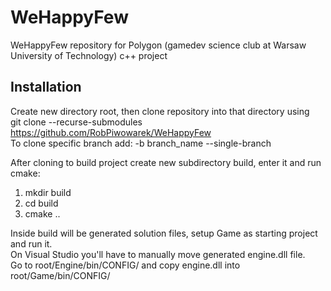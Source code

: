 # WeHappyFew
WeHappyFew repository for Polygon (gamedev science club at Warsaw University of Technology) c++ project

## Installation
Create new directory root, then clone repository into that directory using <br />
git clone --recurse-submodules https://github.com/RobPiwowarek/WeHappyFew <br />
To clone specific branch add: -b branch_name --single-branch

After cloning to build project create new subdirectory build, enter it and run cmake:
1. mkdir build
2. cd build
3. cmake ..

Inside build will be generated solution files, setup Game as starting project and run it. <br />
On Visual Studio you'll have to manually move generated engine.dll file. <br />
Go to root/Engine/bin/CONFIG/ and copy engine.dll into root/Game/bin/CONFIG/
